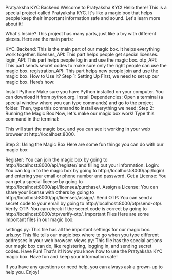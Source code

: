 Pratyaksha KYC Backend
Welcome to Pratyaksha KYC!
Hello there! This is a special project called Pratyaksha KYC. It's like a magic box that helps people keep their important information safe and sound. Let's learn more about it!

What's Inside?
This project has many parts, just like a toy with different pieces. Here are the main parts:

KYC_Backend: This is the main part of our magic box. It helps everything work together.
licenses_API: This part helps people get special licenses.
login_API: This part helps people log in and use the magic box.
otp_API: This part sends secret codes to make sure only the right people can use the magic box.
registration_API: This part helps new people join and use the magic box.
How to Use It?
Step 1: Setting Up
First, we need to set up our magic box. Here’s how:

Install Python: Make sure you have Python installed on your computer. You can download it from python.org.
Install Dependencies: Open a terminal (a special window where you can type commands) and go to the project folder. Then, type this command to install everything we need:
Step 2: Running the Magic Box
Now, let's make our magic box work! Type this command in the terminal:

This will start the magic box, and you can see it working in your web browser at http://localhost:8000.

Step 3: Using the Magic Box
Here are some fun things you can do with our magic box:

Register: You can join the magic box by going to http://localhost:8000/api/register/ and filling out your information.
Login: You can log in to the magic box by going to http://localhost:8000/api/login/ and entering your email or phone number and password.
Get a License: You can get a special license by going to http://localhost:8000/api/licenses/purchase/.
Assign a License: You can share your license with others by going to http://localhost:8000/api/licenses/assign/.
Send OTP: You can send a secret code to your email by going to http://localhost:8000/otp/send-otp/.
Verify OTP: You can check if the secret code is correct by going to http://localhost:8000/otp/verify-otp/.
Important Files
Here are some important files in our magic box:

settings.py: This file has all the important settings for our magic box.
urls.py: This file tells our magic box where to go when you type different addresses in your web browser.
views.py: This file has the special actions our magic box can do, like registering, logging in, and sending secret codes.
Have Fun!
That's it! Now you know how to use the Pratyaksha KYC magic box. Have fun and keep your information safe!

If you have any questions or need help, you can always ask a grown-up to help you. Enjoy!
